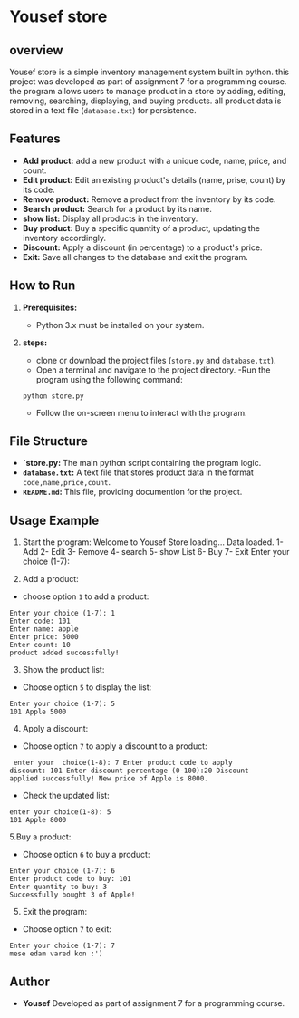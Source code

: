 # Yousef store

## overview
Yousef store is a simple inventory management system built in python. this project was developed as part of assignment 7 for a programming course. the program allows users to manage product in a store by adding, editing, removing, searching, displaying, and buying products. all product data is stored in a text file (`database.txt`) for persistence.

## Features
- **Add product:** add a new product with a unique code, name, price, and count.
- **Edit product:** Edit an existing product's details (name, prise, count) by its code.
- **Remove product:** Remove a product from the inventory by its code.
- **Search product:** Search for a product by its name.
- **show list:** Display all products in the inventory.
- **Buy product:** Buy a specific quantity of a product, updating the inventory accordingly.
- **Discount:** Apply a discount (in percentage) to a product's price.
- **Exit:** Save all changes to the database and exit the program.

## How to Run
1. **Prerequisites:**
   - Python 3.x must be installed on your system.

2. **steps:**
   - clone or download the project files (`store.py` and `database.txt`).
   - Open a terminal and navigate to the project directory.
   -Run the program using the following command:
   ```
   python store.py
   ```
   - Follow the on-screen menu to interact with the program.

## File Structure
- **`store.py:** The main python script containing the program logic.
- **`database.txt`:** A text file that stores product data in the format `code,name,price,count`.
- **`README.md`:** This file, providing documention for the project.

## Usage Example
1. Start the program:
Welcome to Yousef Store loading... Data loaded. 1-Add  2- Edit 3- Remove 4- search 5- show List 6- Buy 7- Exit Enter your choice (1-7):

2. Add a product:
 - choose option `1` to add a product:
 ```
 Enter your choice (1-7): 1
 Enter code: 101
 Enter name: apple
 Enter price: 5000
 Enter count: 10
 product added successfully!
 ```

3. Show the product list:
 - Choose option `5` to display the list:
 ```
 Enter your choice (1-7): 5
 101 Apple 5000
 ```

4. Apply a discount:

 - Choose option `7` to apply a discount to a product:
```
 enter your  choice(1-8): 7 Enter product code to apply
discount: 101 Enter discount percentage (0-100):20 Discount
applied successfully! New price of Apple is 8000.
```

- Check the updated list:
```
enter your choice(1-8): 5
101 Apple 8000
```

 5.Buy a product:
  - Choose option `6` to buy a product:
  ```
  Enter your choice (1-7): 6
  Enter product code to buy: 101
  Enter quantity to buy: 3
  Successfully bought 3 of Apple!
  ```

5. Exit the program:
 - Choose option `7` to exit:
 ```
 Enter your choice (1-7): 7
 mese edam vared kon :')
 ```

 ## Author
 - **Yousef**
 Developed as part of assignment 7 for a programming course.
